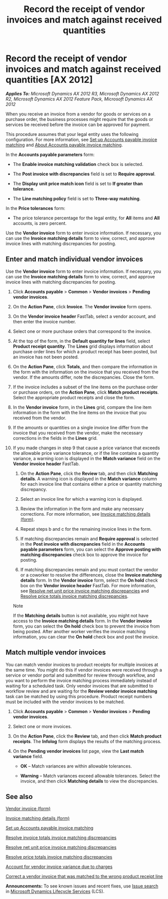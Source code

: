 ﻿---
title: Record the receipt of vendor invoices and match against received quantities
TOCTitle: Record the receipt of vendor invoices and match against received quantities
ms:assetid: 10264492-71c9-41f9-a940-239c0cdc530a
ms:mtpsurl: https://technet.microsoft.com/en-us/library/Gg230921(v=AX.60)
ms:contentKeyID: 36655924
ms.date: 04/18/2014
mtps_version: v=AX.60
f1_keywords:
- vendor
- invoices
- vendors
- invoice
- receipt
- received quantities
- received quantity
---

# Record the receipt of vendor invoices and match against received quantities [AX 2012]


_**Applies To:** Microsoft Dynamics AX 2012 R3, Microsoft Dynamics AX 2012 R2, Microsoft Dynamics AX 2012 Feature Pack, Microsoft Dynamics AX 2012_

When you receive an invoice from a vendor for goods or services on a purchase order, the business processes might require that the goods or services be received before the invoice can be approved for payment.

This procedure assumes that your legal entity uses the following configuration. For more information, see [Set up Accounts payable invoice matching](set-up-accounts-payable-invoice-matching.md) and [About Accounts payable invoice matching](about-accounts-payable-invoice-matching.md).

In the **Accounts payable parameters** form:

  - The **Enable invoice matching validation** check box is selected.

  - The **Post invoice with discrepancies** field is set to **Require approval**.

  - The **Display unit price match icon** field is set to **If greater than tolerance**.

  - The **Line matching policy** field is set to **Three-way matching**.

In the **Price tolerances** form:

  - The price tolerance percentage for the legal entity, for **All** items and **All** accounts, is zero percent.

Use the **Vendor invoice** form to enter invoice information. If necessary, you can use the **Invoice matching details** form to view, correct, and approve invoice lines with matching discrepancies for posting.

## Enter and match individual vendor invoices

Use the **Vendor invoice** form to enter invoice information. If necessary, you can use the **Invoice matching details** form to view, correct, and approve invoice lines with matching discrepancies for posting.

1.  Click **Accounts payable** \> **Common** \> **Vendor invoices** \> **Pending vendor invoices**.

2.  On the **Action Pane**, click **Invoice**. The **Vendor invoice** form opens.

3.  On the **Vendor invoice header** FastTab, select a vendor account, and then enter the invoice number.

4.  Select one or more purchase orders that correspond to the invoice.

5.  At the top of the form, in the **Default quantity for lines** field, select **Product receipt quantity**. The **Lines** grid displays information about purchase order lines for which a product receipt has been posted, but an invoice has not been posted.

6.  On the **Action Pane**, click **Totals**, and then compare the information in the form with the information on the invoice that you received from the vendor. If the amounts differ, note the discrepancies. Close the form.

7.  If the invoice includes a subset of the line items on the purchase order or purchase orders, on the **Action Pane**, click **Match product receipts**. Select the appropriate product receipts and close the form.

8.  In the **Vendor invoice** form, in the **Lines** grid, compare the line item information in the form with the line items on the invoice that you received from the vendor.

9.  If the amounts or quantities on a single invoice line differ from the invoice that you received from the vendor, make the necessary corrections in the fields in the **Lines** grid.

10. If you made changes in step 9 that cause a price variance that exceeds the allowable price variance tolerance, or if the line contains a quantity variance, a warning icon is displayed in the **Match variance** field on the **Vendor invoice header** FastTab.
    
    1.  On the **Action Pane**, click the **Review** tab, and then click **Matching details**. A warning icon is displayed in the **Match variance** column for each invoice line that contains either a price or quantity matching discrepancy.
    
    2.  Select an invoice line for which a warning icon is displayed.
    
    3.  Review the information in the form and make any necessary corrections. For more information, see [Invoice matching details (form)](https://technet.microsoft.com/en-us/library/hh209713\(v=ax.60\)).
    
    4.  Repeat steps b and c for the remaining invoice lines in the form.
    
    5.  If matching discrepancies remain and **Require approval** is selected in the **Post invoice with discrepancies** field in the **Accounts payable parameters** form, you can select the **Approve posting with matching discrepancies** check box to approve the invoice for posting.
    
    6.  If matching discrepancies remain and you must contact the vendor or a coworker to resolve the differences, close the **Invoice matching details** form. In the **Vendor invoice** form, select the **On hold** check box on the **Vendor invoice header** FastTab. For more information, see [Resolve net unit price invoice matching discrepancies](resolve-net-unit-price-invoice-matching-discrepancies.md) and [Resolve price totals invoice matching discrepancies](resolve-price-totals-invoice-matching-discrepancies.md).
    

    > [!NOTE]
    > <P>If the <STRONG>Matching details</STRONG> button is not available, you might not have access to the <STRONG>Invoice matching details</STRONG> form. In the <STRONG>Vendor invoice</STRONG> form, you can select the <STRONG>On hold</STRONG> check box to prevent the invoice from being posted. After another worker verifies the invoice matching information, you can clear the <STRONG>On hold</STRONG> check box and post the invoice.</P>



## Match multiple vendor invoices

You can match vendor invoices to product receipts for multiple invoices at the same time. You might do this if vendor invoices were received through a service or vendor portal and submitted for review through workflow, and you want to perform the invoice matching process immediately instead of waiting for a scheduled task. Only vendor invoices that are submitted to workflow review and are waiting for the **Review vendor invoice matching** task can be matched by using this procedure. Product receipt numbers must be included with the vendor invoices to be matched.

1.  Click **Accounts payable** \> **Common** \> **Vendor invoices** \> **Pending vendor invoices**.

2.  Select one or more invoices.

3.  On the **Action Pane**, click the **Review** tab, and then click **Match product receipts**. The **Infolog** form displays the results of the matching process.

4.  On the **Pending vendor invoices** list page, view the **Last match variance** field.
    
      - **OK** – Match variances are within allowable tolerances.
    
      - **Warning** – Match variances exceed allowable tolerances. Select the invoice, and then click **Matching details** to view the discrepancies.

## See also

[Vendor invoice (form)](https://technet.microsoft.com/en-us/library/hh209644\(v=ax.60\))

[Invoice matching details (form)](https://technet.microsoft.com/en-us/library/hh209713\(v=ax.60\))

[Set up Accounts payable invoice matching](set-up-accounts-payable-invoice-matching.md)

[Resolve invoice totals invoice matching discrepancies](resolve-invoice-totals-invoice-matching-discrepancies.md)

[Resolve net unit price invoice matching discrepancies](resolve-net-unit-price-invoice-matching-discrepancies.md)

[Resolve price totals invoice matching discrepancies](resolve-price-totals-invoice-matching-discrepancies.md)

[Account for vendor invoice variance due to charges](account-for-vendor-invoice-variance-due-to-charges.md)

[Correct a vendor invoice that was matched to the wrong product receipt line](correct-a-vendor-invoice-that-was-matched-to-the-wrong-product-receipt-line.md)

  
**Announcements:** To see known issues and recent fixes, use [Issue search](http://go.microsoft.com/fwlink/?linkid=389258) in [Microsoft Dynamics Lifecycle Services](http://go.microsoft.com/fwlink/?linkid=306505) (LCS).

